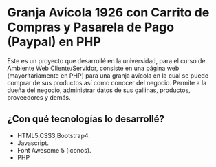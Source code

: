 # Granja Avícola 1926 con Carrito de Compras y Pasarela de Pago (Paypal) en PHP
Este es un proyecto que desarrollé en la universidad, para el curso de Ambiente Web Cliente/Servidor, consiste en una página web (mayoritariamente en PHP) para una granja avícola en la cual se puede comprar de sus productos así como conocer del negocio. Permite a la dueña del negocio, administrar datos de sus gallinas, productos, proveedores y demás.
## ¿Con qué tecnologías lo desarrollé?
* HTML5,CSS3,Bootstrap4.
* Javascript.
* Font Awesome 5 (íconos).
* PHP
